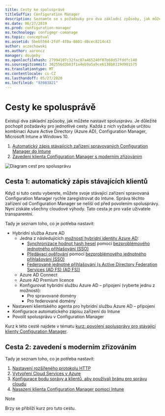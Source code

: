 ```yaml
---
title: Cesty ke spolusprávě
titleSuffix: Configuration Manager
description: Seznamte se s požadavky pro dva základní způsoby, jak můžete nastavit spolusprávu.
ms.date: 06/27/2019
ms.prod: configuration-manager
ms.technology: configmgr-comanage
ms.topic: conceptual
ms.assetid: 5beb5564-2fdf-4f0a-8801-d0cec8214c43
author: aczechowski
ms.author: aaroncz
manager: dougeby
ms.openlocfilehash: 27994107c32fac87a465240f07b68d57fddfc140
ms.sourcegitcommit: 302556d3b03f1a4eb9a5a9ce6138b8119d901575
ms.translationtype: MT
ms.contentlocale: cs-CZ
ms.lasthandoff: 05/27/2020
ms.locfileid: "83983821"
---
```

# <a name="paths-to-co-management"></a>Cesty ke spolusprávě

Existují dva základní způsoby, jak můžete nastavit spolusprávu. Je důležité pochopit požadavky pro jednotlivé cesty. Každá z nich vyžaduje určitou kombinaci Azure Active Directory (Azure AD), Configuration Manager, Microsoft Intune a Windows 10. 

1. [Automatický zápis stávajících zařízení spravovaných Configuration Manager do Intune](#bkmk_path1)  
2. [Zavedení klienta Configuration Manager s moderním zřizováním](#bkmk_path2)  

![Diagram cest pro spolusprávu](media/co-management-paths.png)



## <a name="path-1-auto-enroll-existing-clients"></a><a name="bkmk_path1"></a>Cesta 1: automatický zápis stávajících klientů

Když si tuto cestu vyberete, můžete svoje stávající zařízení spravovaná Configuration Manager rychle zaregistrovat do Intune. Správa těchto zařízení od Configuration Manager se neliší od před povolením spolusprávy. Nyní získáte všechny cloudové výhody. Tato cesta je pro vaše uživatele transparentní.

Tady je seznam toho, co je potřeba nastavit:
- Hybridní služba Azure AD
    - Jedna z následujících [možností hybridní identity Azure AD](https://docs.microsoft.com/azure/active-directory/hybrid/plan-connect-user-signin):  
       - [Synchronizace hodnot hash hesel](https://docs.microsoft.com/azure/active-directory/hybrid/plan-connect-user-signin#password-hash-synchronization) pomocí [bezproblémového jednotného přihlašování (SSO)](https://docs.microsoft.com/azure/active-directory/hybrid/how-to-connect-sso)
       - [Předávací ověřování](https://docs.microsoft.com/azure/active-directory/hybrid/how-to-connect-pta) pomocí [bezproblémového jednotného přihlašování (SSO)](https://docs.microsoft.com/azure/active-directory/hybrid/how-to-connect-sso)
       - [Federované jednotné přihlašování (s Active Directory Federation Services (AD FS) (AD FS))](https://docs.microsoft.com/azure/active-directory/hybrid/plan-connect-user-signin#federation-that-uses-a-new-or-existing-farm-with-ad-fs-in-windows-server-2012-r2)
    - Azure AD Connect
    - Azure AD Premium licence
    - Konfigurovat hybridní službu Azure AD – připojení (vyberte jednu z možností):
        - Pro spravované domény
        - Pro federované domény
- Nastavení klientského agenta pro hybridní službu Azure AD – připojení
- Konfigurace automatického zápisu zařízení do Intune
- Povolit spolusprávu v Configuration Manager

Kurz k této cestě najdete v tématu [kurz: povolení spolusprávy pro stávající klienty Configuration Manager](tutorial-co-manage-clients.md).



## <a name="path-2-bootstrap-with-modern-provisioning"></a><a name="bkmk_path2"></a>Cesta 2: zavedení s moderním zřizováním

Tady je seznam toho, co je potřeba nastavit:

1. [Nastavení rozšířeného protokolu HTTP](../core/plan-design/hierarchy/enhanced-http.md)  
2. [Vytvoření Cloud Services v Azure](../core/servers/deploy/configure/azure-services-wizard.md)  
3. [Konfigurace bodu správy a klientů, aby používali bránu pro správu cloudu](../core/clients/manage/cmg/setup-cloud-management-gateway.md)  
4. [Nasazení klienta Configuration Manager pomocí Intune](how-to-prepare-Win10.md)  

> [!Note]  
> Brzy se přiblíží kurz pro tuto cestu.


